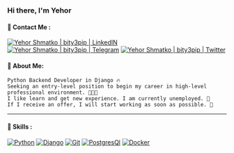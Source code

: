 ### Hi there, I'm Yehor
<!-- [![Yehor Shmatko | bity3pip | Resume](https://img.shields.io/badge/Resume-000000?style=for-the-badge&logo=resume&logoColor=white)]() -->
#### 🤙 Contact Me : 
[![Yehor Shmatko | bity3pip | LinkedIN](https://img.shields.io/badge/LinkedIn-0077B5?style=for-the-badge&logo=linkedin&logoColor=white)](https://www.linkedin.com/in/yehor-shmatko) 
[![Yehor Shmatko | bity3pip | Telegram](https://img.shields.io/badge/Telegram-2CA5E0?style=for-the-badge&logo=telegram&logoColor=white)](https://t.me/unconnectedd) 
[![Yehor Shmatko | bity3pip | Twitter](https://img.shields.io/badge/Twitter-1DA1F2?style=for-the-badge&logo=twitter&logoColor=white)](https://x.com/stressgg1)

#### 🤝  About Me:
```
Python Backend Developer in Django 🔥
Seeking an entry-level position to begin my career in high-level professional environment. 👨🏻‍💻
I like learn and get new experience. I am currently unemployed. 📄
If I receive an offer, I will start working as soon as possible. 💎
```

---



#### 🔨 Skills :

[![Python](https://img.shields.io/badge/Python-FFD43B?style=for-the-badge&logo=python&logoColor=darkgreen)](https://www.python.org/)
[![Django](https://img.shields.io/badge/Django-092E20?style=for-the-badge&logo=django&logoColor=green)](https://www.djangoproject.com/)
[![Git](https://img.shields.io/badge/Git-F05032?style=for-the-badge&logo=git&logoColor=white)](https://git-scm.com/)
[![PostgresQl](https://img.shields.io/badge/PostgreSQL-316192?style=for-the-badge&logo=postgresql&logoColor=white)](https://www.postgresql.org/)
[![Docker](https://img.shields.io/badge/Docker-2CA5E0?style=for-the-badge&logo=docker&logoColor=white)](https://www.docker.com/)
